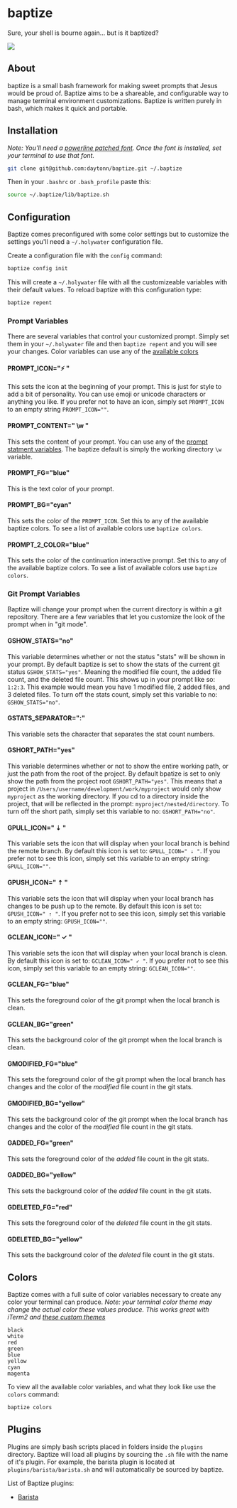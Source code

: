 baptize
=======

Sure, your shell is bourne again... but is it baptized?

![](https://raw.githubusercontent.com/daytonn/baptize/master/jesus-loves-baptize.png)

About
-----
baptize is a small bash framework for making sweet prompts that Jesus would be proud of. Baptize aims to be a shareable, and configurable way to manage terminal environment customizations. Baptize is written purely in bash, which makes it quick and portable.

Installation
------------
_Note: You'll need a [powerline patched font](https://github.com/powerline/fonts). Once the font is installed, set your terminal to use that font._

```sh
git clone git@github.com:daytonn/baptize.git ~/.baptize
```

Then in your `.bashrc` or `.bash_profile` paste this:

```sh
source ~/.baptize/lib/baptize.sh
```

Configuration
-------------

Baptize comes preconfigured with some color settings but to customize the settings you'll need a `~/.holywater` configuration file.

Create a configuration file with the `config` command:

```sh
baptize config init
```

This will create a `~/.holywater` file with all the customizeable variables with their default values. To reload baptize with this configuration type:

```sh
baptize repent
```

### Prompt Variables

There are several variables that control your customized prompt. Simply set them in your `~/.holywater` file and then `baptize repent` and you will see your changes. Color variables can use any of the [available colors](#colors)

#### PROMPT_ICON="⚡ "

This sets the icon at the beginning of your prompt. This is just for style to add a bit of personality. You can use emoji or unicode characters or anything you like. If you prefer not to have an icon, simply set `PROMPT_ICON` to an empty string `PROMPT_ICON=""`.

#### PROMPT_CONTENT=" \w "

This sets the content of your prompt. You can use any of the [prompt statment variables](http://ss64.com/bash/syntax-prompt.html). The baptize default is simply the working directory `\w` variable.

#### PROMPT_FG="blue"

This is the text color of your prompt.

#### PROMPT_BG="cyan"

This sets the color of the `PROMPT_ICON`. Set this to any of the available baptize colors. To see a list of available colors use `baptize colors`.

#### PROMPT\_2_COLOR="blue"

This sets the color of the continuation interactive prompt. Set this to any of the available baptize colors. To see a list of available colors use `baptize colors`.

### Git Prompt Variables

Baptize will change your prompt when the current directory is within a git repository. There are a few variables that let you customize the look of the prompt when in "git mode".


#### GSHOW_STATS="no"

This variable determines whether or not the status "stats" will be shown in your prompt. By default baptize is set to show the stats of the current git status `GSHOW_STATS="yes"`. Meaning the modified file count, the added file count, and the deleted file count. This shows up in your prompt like so: `1:2:3`. This example would mean you have 1 modified file, 2 added files, and 3 deleted files. To turn off the stats count, simply set this variable to no: `GSHOW_STATS="no"`.

#### GSTATS_SEPARATOR=":"

This variable sets the character that separates the stat count numbers.

#### GSHORT_PATH="yes"

This variable determines whether or not to show the entire working path, or just the path from the root of the project. By default bpatize is set to only show the path from the project root `GSHORT_PATH="yes"`. This means that a project in `/Users/username/development/work/myproject` would only show `myproject` as the working directory. If you cd to a directory inside the project, that will be reflected in the prompt: `myproject/nested/directory`. To turn off the short path, simply set this variable to no: `GSHORT_PATH="no"`.

#### GPULL_ICON=" ⇣ "

This variable sets the icon that will display when your local branch is behind the remote branch. By default this icon is set to: `GPULL_ICON=" ⇣ "`. If you prefer not to see this icon, simply set this variable to an empty string: `GPULL_ICON=""`.

#### GPUSH_ICON=" ⇡ "

This variable sets the icon that will display when your local branch has changes to be push up to the remote. By default this icon is set to: `GPUSH_ICON=" ⇡ "`. If you prefer not to see this icon, simply set this variable to an empty string: `GPUSH_ICON=""`.

#### GCLEAN_ICON=" ✓ "

This variable sets the icon that will display when your local branch is clean. By default this icon is set to: `GCLEAN_ICON=" ✓ "`. If you prefer not to see this icon, simply set this variable to an empty string: `GCLEAN_ICON=""`.

#### GCLEAN_FG="blue"

This sets the foreground color of the git prompt when the local branch is clean.

#### GCLEAN_BG="green"

This sets the background color of the git prompt when the local branch is clean.

#### GMODIFIED_FG="blue"

This sets the foreground color of the git prompt when the local branch has changes and the color of the _modified_ file count in the git stats.

#### GMODIFIED_BG="yellow"

This sets the background color of the git prompt when the local branch has changes and the color of the _modified_ file count in the git stats.

#### GADDED_FG="green"

This sets the foreground color of the _added_ file count in the git stats.

#### GADDED_BG="yellow"

This sets the background color of the _added_ file count in the git stats.

#### GDELETED_FG="red"

This sets the foreground color of the _deleted_ file count in the git stats.

#### GDELETED_BG="yellow"

This sets the background color of the _deleted_ file count in the git stats.

Colors
------

Baptize comes with a full suite of color variables necessary to create any color your terminal can produce. _Note: your terminal color theme may change the actual color these values produce. This works great with iTerm2 and [these custom themes](http://iterm2colorschemes.com/)_

```
black
white
red
green
blue
yellow
cyan
magenta
```

To view all the available color variables, and what they look like use the `colors` command:

```sh
baptize colors
```

Plugins
-------

Plugins are simply bash scripts placed in folders inside the `plugins` directory. Baptize will load all plugins by sourcing the `.sh` file with the name of it's plugin. For example, the barista plugin is located at `plugins/barista/barista.sh` and will automatically be sourced by baptize.

List of Baptize plugins:

* [Barista](http://github.com/daytonn/barista)
